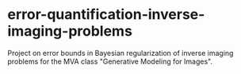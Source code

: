 # error-quantification-inverse-imaging-problems
Project on error bounds in Bayesian regularization of inverse imaging problems for the MVA class "Generative Modeling for Images".
